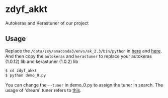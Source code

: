 <!--
 * @Author: your name
 * @Date: 2022-03-23 22:22:32
 * @LastEditTime: 2022-03-23 22:30:53
 * @LastEditors: Please set LastEditors
 * @Description: 打开koroFileHeader查看配置 进行设置: https://github.com/OBKoro1/koro1FileHeader/wiki/%E9%85%8D%E7%BD%AE
 * @FilePath: /ak_test/zdyf_akkt/README.md
-->
# zdyf_akkt
Autokeras and Kerastuner of our project


## Usage

Replace the `/data/zxy/anaconda3/envs/ak_2.3/bin/python` in [here](./autokeras/engine/tuner.py) and [here](./autokeras/engine/tuner.py).
And then copy the `autokeras` and  `kerastuner` to replace your autokeras (1.0.12) lib and kerastuner (1.0.2) lib

```bash
$ cd zdyf_akkt
$ python demo_0.py
```

You can change the `--tuner` in demo_0.py to assign the tuner in search. The usage of 'dream' tuner refers to [this](https://github.com/shiningrain/DREAM).